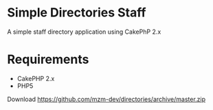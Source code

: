 Simple Directories Staff
=======

A simple staff directory application using CakePhP 2.x

Requirements
=======
* CakePHP 2.x
* PHP5



Download https://github.com/mzm-dev/directories/archive/master.zip

